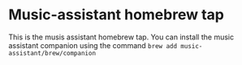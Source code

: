 # Music-assistant homebrew tap

This is the musis assistant homebrew tap. 
You can install the music assistant companion using the command `brew add music-assistant/brew/companion`
